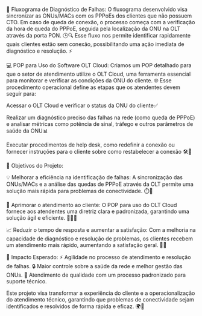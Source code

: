 🔧 Fluxograma de Diagnóstico de Falhas:
O fluxograma desenvolvido visa sincronizar as ONUs/MACs com os PPPoEs dos clientes que não possuem CTO. Em caso de queda de conexão, o processo começa com a verificação da hora de queda do PPPoE, seguida pela localização da ONU na OLT através da porta PON. 🕒🔍 Esse fluxo nos permite identificar rapidamente quais clientes estão sem conexão, possibilitando uma ação imediata de diagnóstico e resolução. ⚡

💻 POP para Uso do Software OLT Cloud:
Criamos um POP detalhado para que o setor de atendimento utilize o OLT Cloud, uma ferramenta essencial para monitorar e verificar as condições da ONU do cliente. 🌐 Esse procedimento operacional define as etapas que os atendentes devem seguir para:

Acessar o OLT Cloud e verificar o status da ONU do cliente✅

Realizar um diagnóstico preciso das falhas na rede (como queda de PPPoE) e analisar métricas como potência de sinal, tráfego e outros parâmetros de saúde da ONU📊

Executar procedimentos de help desk, como redefinir a conexão ou fornecer instruções para o cliente sobre como restabelecer a conexão 🛠️💬

🎯 Objetivos do Projeto:

💡 Melhorar a eficiência na identificação de falhas: A sincronização das ONUs/MACs e a análise das quedas de PPPoE através da OLT permite uma solução mais rápida para problemas de conectividade. ⏱️🔌

🌟 Aprimorar o atendimento ao cliente: O POP para uso do OLT Cloud fornece aos atendentes uma diretriz clara e padronizada, garantindo uma solução ágil e eficiente. 💼👩‍💻

📈 Reduzir o tempo de resposta e aumentar a satisfação: Com a melhoria na capacidade de diagnóstico e resolução de problemas, os clientes recebem um atendimento mais rápido, aumentando a satisfação geral. 🙌😊

🚀 Impacto Esperado:
⚡ Agilidade no processo de atendimento e resolução de falhas.
🔒 Maior controle sobre a saúde da rede e melhor gestão das ONUs.
💬 Atendimento de qualidade com um processo padronizado para suporte técnico.

Este projeto visa transformar a experiência do cliente e a operacionalização do atendimento técnico, garantindo que problemas de conectividade sejam identificados e resolvidos de forma rápida e eficaz. 🌍🔧

